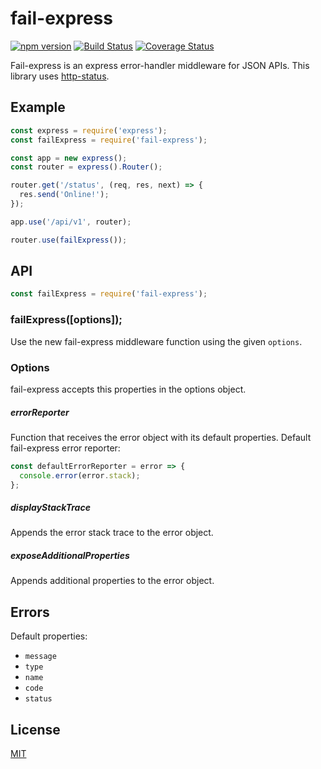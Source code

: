 # fail-express

[![npm version](https://badge.fury.io/js/fail-express.svg)](https://badge.fury.io/js/fail-express)
[![Build Status](https://travis-ci.com/enbermudas/fail-express.svg?branch=master)](https://travis-ci.com/enbermudas/fail-express)
[![Coverage Status](https://coveralls.io/repos/github/enbermudas/fail-express/badge.svg?branch=master)](https://coveralls.io/github/enbermudas/fail-express?branch=master)

Fail-express is an express error-handler middleware for JSON APIs. This library uses [http-status](https://github.com/adaltas/node-http-status).

## Example

```js
const express = require('express');
const failExpress = require('fail-express');

const app = new express();
const router = express().Router();

router.get('/status', (req, res, next) => {
  res.send('Online!');
});

app.use('/api/v1', router);

router.use(failExpress());
```

## API

```js
const failExpress = require('fail-express');
```

### failExpress([options]);

Use the new fail-express middleware function using the given `options`.

### Options

fail-express accepts this properties in the options object.

##### errorReporter

Function that receives the error object with its default properties. Default fail-express error reporter:

```js
const defaultErrorReporter = error => {
  console.error(error.stack);
};
```

##### displayStackTrace

Appends the error stack trace to the error object.

##### exposeAdditionalProperties

Appends additional properties to the error object.

## Errors

Default properties:

- `message`
- `type`
- `name`
- `code`
- `status`

## License

[MIT](LICENSE)

